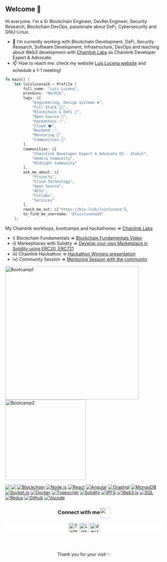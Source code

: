 ## Welcome 👋 

Hi everyone. I'm a Sr Blockchain Engineer, DevRel Engineer, Security Research, Blockchain DevOps, passionate about DeFi, Cybersecurity and GNU-Linux.
- 🔭 I’m currently working with Blockchain Development, DeFi, Security Research, Software Development, Infrastructure, DevOps and teaching about Web3 development with [Chainlink Labs](https://chain.link/) as Chainlink Developer Expert & Advocate.
- 📫 How to reach me: check my website [Luis Lucena website](https://bio.link/luislucena) and schedule a 1-1 meeting!
  
```rust
fn main() {
    let luislucena16 = Profile {
        full_name: "Luis Lucena",
        pronouns: "He/Him",
        tags: &[
            "Engineering, Design Systems ❤️",
            "Full-Stack 👨‍💻",
            "Blockchain & DeFi 🔗",
            "Open-Source 🚀",
            "Hackathons ⚡",
            "Cloud 🌩️",
            "Backend 💡",
            "Mentoring 🙌",
            "Communities 🎯"
        ],
        communities: &[
            "Chainlink Developer Expert & Advocate ES - Global",
            "Hedera Community",
            "Midnight Community"
        ],
        ask_me_about: &[
            "Projects",
            "Cloud Technology",
            "Open Source",
            "APIs",
            "Collabs",
            "Services"
        ],
        reach_me_out: &["https://bio.link/luislucena"],
        to_find_me_username: "@luislucena16"
    };
```

My Chainlink workhops, bootcamps and hackathones => [Chainlink Labs](https://www.youtube.com/@chainlink)
- i) Blockchain Fundamentals => [Blockchain Fundamentals Video](https://www.youtube.com/watch?v=fHv80iLeji0&t=316s)
- ii) Markepltaces with Solidity => [Develop your own Marketplace in Solidity using ERC20, ERC721](https://www.youtube.com/watch?v=hXd3YipSwGQ&pp=ygUVbHVpcyBsdWNlbmEgY2hhaW5saW5r)
- iii) Chainlink Hackathon => [Hackathon Winners presentation](https://www.youtube.com/watch?v=OoXZ2yhaHTg&pp=ygUVbHVpcyBsdWNlbmEgY2hhaW5saW5r)
- iv) Community Session => [Mentoring Session with the community](https://www.youtube.com/watch?v=24Ii_0HjiWo&list=PLVP9aGDn-X0Q6MhVUmJPVFsgAC4rwxi8a&index=28&t=10s)

<p align="left">
  <img src="https://pbs.twimg.com/media/FUS-eaFXoAwL8BK?format=jpg&name=medium" alt="Bootcamp1" width="427">
  <img src="https://pbs.twimg.com/media/FUNgqVWXoAAKHWC?format=jpg&name=medium" alt="Bootcamp2" width="258">
</p>

<a href="https://github.com/anuraghazra/github-readme-stats">
  <img align="left" src="https://github-readme-stats.vercel.app/api/top-langs/?username=luislucena16&hide=html,ruby,css,makefile,java,objective-c,shell,python,starlark,nix,scss,handlebars" />
</a>
<a href="https://github.com/anuraghazra/convoychat">
  <img align="left" src="https://github-readme-stats.vercel.app/api?username=luislucena16&show_icons=true&count_private=true" />
</a>

[![Blockchain](https://img.shields.io/badge/-Blockchain-black?style=for-the-badge&logo=bitcoin&logoColor=white)]()
[![Node.js](https://img.shields.io/badge/-Node.js-339933?style=for-the-badge&logo=Node.js&logoColor=white)]()
[![React](https://img.shields.io/badge/-React-black?style=for-the-badge&logo=react&logoColor=blue)]()
[![Angular](https://img.shields.io/badge/-Angular-d2082d?style=for-the-badge&logo=angular&logoColor=white)]()
[![Graphql](https://img.shields.io/badge/-Graph_QL-ff1493?style=for-the-badge&logo=graphql&logoColor=white)]()
[![MongoDB](https://img.shields.io/badge/-MongoDB-darkgreen?style=for-the-badge&logo=mongodb&logoColor=white)]()
[![Socket.io](https://img.shields.io/badge/-Socket.io-black?style=for-the-badge&logo=socket.io&logoColor=white)]()
[![Docker](https://img.shields.io/badge/-Docker-2496ed?style=for-the-badge&logo=docker&logoColor=white)]()
[![Typescript](https://img.shields.io/badge/-Typescript-007acc?style=for-the-badge&logo=typescript&logoColor=white)]()
[![Solidity](https://img.shields.io/badge/-Solidity-3c3c3d?style=for-the-badge&logo=ethereum&logoColor=white)]()
[![IPFS](https://img.shields.io/badge/-IPFS-23bbad?style=for-the-badge&logo=ipfs&logoColor=white)]()
[![Web3.js](https://img.shields.io/badge/-Web3.js-black?style=for-the-badge&logo=javascript&logoColor=)]()
[![SQL](https://img.shields.io/badge/-SQL-d2082d?style=for-the-badge&logo=mysql&logoColor=white)]()
[![Redux](https://img.shields.io/badge/-Redux-764abc?style=for-the-badge&logo=redux&logoColor=white)]()
[![Github](https://img.shields.io/badge/-GitHub-black?style=for-the-badge&logo=github&logoColor=white)]()
[![Vscode](https://img.shields.io/badge/-VSCode-007acc?style=for-the-badge&logo=visual-studio-code&logoColor=white)]()


<div align="center">
  <h3 align="center">Connect with me<img align="center" src="https://github.com/rajput2107/rajput2107/blob/master/Assets/Handshake.gif" height="33px" /></h3> 
</div>
<p align="center" style="background-color:white">
<a href="https://twitter.com/_luisald" target="blank"><img align="center" src="https://www.vectorlogo.zone/logos/twitter/twitter-tile.svg" alt="Twitter _luisald" height="30" width="30" /></a>
<a href="https://www.linkedin.com/in/luis-lucena-/" target="blank"><img align="center" src="https://www.vectorlogo.zone/logos/linkedin/linkedin-icon.svg" alt="LinkedIn Luis Lucena" height="30" width="30" /></a>
<a href="https://dev.to/luislucena16" target="blank"><img align="center" src="https://www.vectorlogo.zone/logos/devto/devto-icon.svg" alt="dev.to luislucena16" height="30" width="30" /></a>
</p>
 </a>
<br/>
<br/>
<div align="center">
  <p>Thank you for your visit ✨</p>
</div>
</p>
